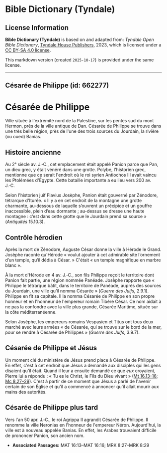 # Bible Dictionary (Tyndale)

## License Information

**Bible Dictionary (Tyndale)** is based on and adapted from: _Tyndale Open Bible Dictionary_, [Tyndale House Publishers](https://tyndaleopenresources.com/), 2023, which is licensed under a [CC BY-SA 4.0 license](https://creativecommons.org/licenses/by-sa/4.0/legalcode.en).

This markdown version (created `2025-10-17`) is provided under the same license.



--------------------------------

## Césarée de Philippe (id: 662277)

Césarée de Philippe
===================

Ville située à l'extrémité nord de la Palestine, sur les pentes sud du mont Hermon, près de la ville antique de Dan. Césarée de Philippe se trouve dans une très belle région, près de l'une des trois sources du Jourdain, la rivière (ou oued) Banias.

Histoire ancienne
-----------------

Au 2ᵉ siècle av. J.‑C., cet emplacement était appelé Panion parce que Pan, un dieu grec, y était vénéré dans une grotte. Polybe, l'historien grec, mentionne que ce serait l'endroit où le roi syrien Antiochos III avait vaincu les Ptolémées d'Égypte. Cette bataille importante a eu lieu vers 200 av. J.‑C.

Selon l'historien juif Flavius Josèphe, Panion était gouverné par Zénodore, tétrarque d'Iturée. « Il y a en cet endroit de la montagne une grotte charmante, au\-dessous de laquelle s’ouvrent un précipice et un gouffre inaccessible, plein d’eau dormante ; au\-dessus se dresse une haute montagne : c’est dans cette grotte que le Jourdain prend sa source » (*Antiquités* 15\.10\.3\).

Contrôle hérodien
-----------------

Après la mort de Zénodore, Auguste César donne la ville à Hérode le Grand. Josèphe raconte qu'Hérode « voulut ajouter à cet admirable site l’ornement d’un temple, qu’il dédia à César. » C'était « un temple magnifique en marbre blanc ».

À la mort d'Hérode en 4 av. J.‑C., son fils Philippe reçoit le territoire dont Panion fait partie, une région nommée Panéade. Josèphe rapporte que « Philippe le tétrarque bâtit, dans le territoire de Panéade, auprès des sources du Jourdain, une ville qu’il nomma Césarée » (*Guerre des Juifs,* 2\.9\.1\). Philippe en fit sa capitale. Il la nomma Césarée de Philippe en son propre honneur et en l'honneur de l'empereur romain Tibère César. Ce nom aidait à ne pas la confondre avec la ville plus grande, Césarée Maritime, située sur la côte méditerranéenne.

Selon Josèphe, les empereurs romains Vespasien et Titus ont tous deux marché avec leurs armées « de Césarée, qui se trouve sur le bord de la mer, pour se rendre à Césarée de Philippes » (*Guerre des Juifs,* 3\.9\.7\).

Césarée de Philippe et Jésus
----------------------------

Un moment clé du ministère de Jésus prend place à Césarée de Philippe. En effet, c'est à cet endroit que Jésus a demandé aux disciples qui les gens disaient qu'il était. Quand il leur a ensuite demandé ce que *eux* croyaient, Pierre lui a répondu : « Tu es le Christ, le Fils du Dieu vivant » ([Mt 16\.13–16](https://ref.ly/Matt16:13-Matt16:16); [Mc 8\.27–29](https://ref.ly/Mark8:27-Mark8:29)). C'est à partir de ce moment que Jésus a parlé de l'avenir certain de son Église et qu'il a commencé à annoncer qu'il allait mourir aux mains des autorités.

Césarée de Philippe plus tard
-----------------------------

Vers l'an 50 apr. J.‑C., le roi Agrippa II agrandit Césarée de Philippe. Il renomme la ville Neronias en l'honneur de l'empereur Néron. Aujourd'hui, la ville est à nouveau appelée Banias. En effet, les Arabes trouvaient difficile de prononcer Panion, son ancien nom.

* **Associated Passages:** MAT 16:13–MAT 16:16; MRK 8:27–MRK 8:29

